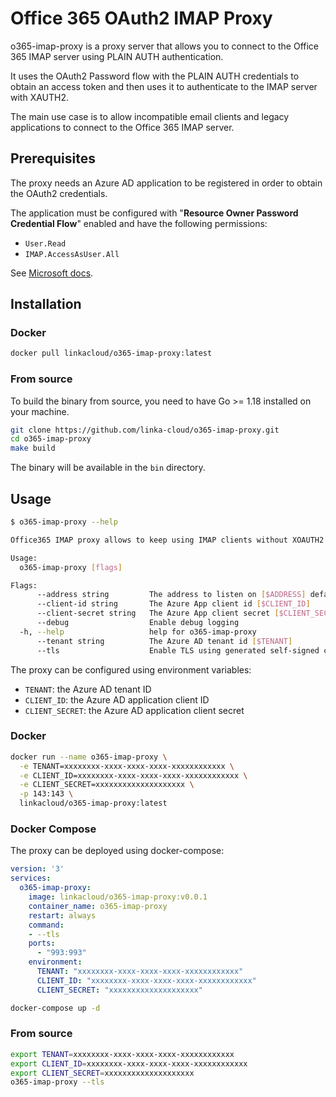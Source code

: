 # Office 365 OAuth2 IMAP Proxy

o365-imap-proxy is a proxy server that allows you to connect to the Office 365 IMAP server using PLAIN AUTH authentication.

It uses the OAuth2 Password flow with the PLAIN AUTH credentials to obtain an access token and then uses it to authenticate to the IMAP server with XAUTH2.

The main use case is to allow incompatible email clients and legacy applications to connect to the Office 365 IMAP server.

## Prerequisites

The proxy needs an Azure AD application to be registered in order to obtain the OAuth2 credentials.

The application must be configured with "**Resource Owner Password Credential Flow**" enabled and have the following permissions:
- `User.Read`
- `IMAP.AccessAsUser.All`


See [Microsoft docs](https://docs.microsoft.com/en-us/exchange/client-developer/legacy-protocols/how-to-authenticate-an-imap-pop-smtp-application-by-using-oauth#use-client-credentials-grant-flow-to-authenticate-imap-and-pop-connections).

## Installation

### Docker

```bash
docker pull linkacloud/o365-imap-proxy:latest
```

### From source

To build the binary from source, you need to have Go >= 1.18 installed on your machine.

```bash
git clone https://github.com/linka-cloud/o365-imap-proxy.git
cd o365-imap-proxy
make build
```

The binary will be available in the `bin` directory.

## Usage

```bash
$ o365-imap-proxy --help 

Office365 IMAP proxy allows to keep using IMAP clients without XOAUTH2 support with Office365 accounts by providing PLAIN AUTH support.

Usage:
  o365-imap-proxy [flags]

Flags:
      --address string         The address to listen on [$ADDRESS] defaults to :143 or :993 if TLS is enabled
      --client-id string       The Azure App client id [$CLIENT_ID]
      --client-secret string   The Azure App client secret [$CLIENT_SECRET]
      --debug                  Enable debug logging
  -h, --help                   help for o365-imap-proxy
      --tenant string          The Azure AD tenant id [$TENANT]
      --tls                    Enable TLS using generated self-signed certificate
```

The proxy can be configured using environment variables:
- `TENANT`: the Azure AD tenant ID
- `CLIENT_ID`: the Azure AD application client ID
- `CLIENT_SECRET`: the Azure AD application client secret

### Docker

```bash
docker run --name o365-imap-proxy \
  -e TENANT=xxxxxxxx-xxxx-xxxx-xxxx-xxxxxxxxxxxx \
  -e CLIENT_ID=xxxxxxxx-xxxx-xxxx-xxxx-xxxxxxxxxxxx \
  -e CLIENT_SECRET=xxxxxxxxxxxxxxxxxxxx \
  -p 143:143 \
  linkacloud/o365-imap-proxy:latest
```

### Docker Compose

The proxy can be deployed using docker-compose:

```yaml
version: '3'
services:
  o365-imap-proxy:
    image: linkacloud/o365-imap-proxy:v0.0.1
    container_name: o365-imap-proxy
    restart: always
    command:
    - --tls
    ports:
      - "993:993"
    environment:
      TENANT: "xxxxxxxx-xxxx-xxxx-xxxx-xxxxxxxxxxxx"
      CLIENT_ID: "xxxxxxxx-xxxx-xxxx-xxxx-xxxxxxxxxxxx"
      CLIENT_SECRET: "xxxxxxxxxxxxxxxxxxxx"
```

```bash
docker-compose up -d
```

### From source

```bash
export TENANT=xxxxxxxx-xxxx-xxxx-xxxx-xxxxxxxxxxxx
export CLIENT_ID=xxxxxxxx-xxxx-xxxx-xxxx-xxxxxxxxxxxx
export CLIENT_SECRET=xxxxxxxxxxxxxxxxxxxx
o365-imap-proxy --tls
```

